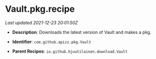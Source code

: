 # Vault.pkg.recipe

_Last updated 2021-12-23 20:01:50Z_

- **Description**: Downloads the latest version of Vault and makes a pkg.

- **Identifier**: `com.github.apizz.pkg.Vault`

- **Parent Recipes**: `io.github.hjuutilainen.download.Vault`
